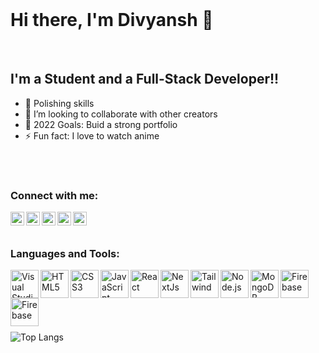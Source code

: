 <br />


# Hi there, I'm Divyansh 👋

<br />

## I'm a Student and a Full-Stack Developer!!

- 🌱 Polishing skills
- 👯 I’m looking to collaborate with other creators
- 🥅 2022 Goals: Buid a strong portfolio
- ⚡ Fun fact: I love to watch anime

<br />
<br />

### Connect with me:

<!-- [<img align="left" alt="Profile | Facebook" width="22px" src="https://www.svgrepo.com/show/158427/facebook.svg" />](https://www.facebook.com/) -->
<!-- [![Twitter Badge](https://shields.io/badge/-LinkedIn-5a5a5a?logo=linkedin&logoColor=0072b1&style=for-the-badge)](https://www.linkedin.com/in/divyansh-verma-58591b218/) -->
<!-- [![Twitter Badge](https://shields.io/badge/-Twitter-5a5a5a?logo=twitter&style=for-the-badge)](https://twitter.com/OnePunc45659001) -->
<!-- [![Twitter Badge](https://shields.io/badge/-Quora-5a5a5a?logo=Quora&logoColor=b92b27&style=for-the-badge)](https://www.quora.com/profile/Divyansh-Verma-134) -->
<!-- [![Twitter Badge](https://shields.io/badge/-Instagram-5a5a5a?logo=instagram&style=for-the-badge)](https://www.instagram.com/) -->
<!-- [![Twitter Badge](https://shields.io/badge/-myanimelist-5a5a5a?logo=myanimelist&logoColor=3366CC&style=for-the-badge)](https://myanimelist.net/animelist/Corpse_rar) -->
[<img align="left" alt="Profile | LinkedIn" width="22px" src="https://www.svgrepo.com/show/70809/linkedin.svg" />](https://www.linkedin.com/in/divyansh-verma-58591b218/)
[<img align="left" alt="Profile | Instagram" width="22px" src="https://www.svgrepo.com/show/111199/instagram.svg" />](https://www.instagram.com/corpse.rar/)
[<img align="left" alt="Profile | Twitter" width="22px" src="https://www.svgrepo.com/show/183608/twitter.svg" />](https://twitter.com/OnePunc45659001)
[<img align="left" alt="Profile | Quora" width="22px" src="https://www.svgrepo.com/show/25177/quora.svg" />](https://www.quora.com/profile/Divyansh-Verma-134)
[<img align="left" alt="Profile | AnimeList" width="22px" src="https://www.svgrepo.com/show/331489/myanimelist.svg" />](https://myanimelist.net/animelist/Corpse_rar)

<br />
<br />

### Languages and Tools:

[<img align="left" alt="Visual Studio Code" width="45px" src="https://www.svgrepo.com/show/354522/visual-studio-code.svg" />](#)
[<img align="left" alt="HTML5" width="45px" src="https://www.vectorlogo.zone/logos/w3_html5/w3_html5-icon.svg" />](#)
[<img align="left" alt="CSS3" width="45px" src="https://www.vectorlogo.zone/logos/w3_css/w3_css-icon.svg" />](#)
[<img align="left" alt="JavaScript" width="45px" src="https://www.svgrepo.com/show/353925/javascript.svg" />](#)
[<img align="left" alt="React" width="45px" src="https://www.vectorlogo.zone/logos/reactjs/reactjs-icon.svg" />](#)
[<img align="left" alt="NextJs" width="45px" src="https://inceptum-stor.icons8.com/2rD6xJhAAALN/nextjs-icon-dark.png" />](#)
[<img align="left" alt="Tailwind" width="45px" src="https://upload.wikimedia.org/wikipedia/commons/d/d5/Tailwind_CSS_Logo.svg" />](#)
[<img align="left" alt="Node.js" width="45px" src="https://www.svgrepo.com/show/378837/node.svg" />](#)
[<img align="left" alt="MongoDB" width="45px" src="https://www.vectorlogo.zone/logos/mongodb/mongodb-icon.svg" />](#)
[<img align="left" alt="Firebase" width="45px" src="https://www.vectorlogo.zone/logos/firebase/firebase-icon.svg" />](#)
[<img align="left" alt="Firebase" width="45px" src="https://www.vectorlogo.zone/logos/figma/figma-icon.svg" />](#)

<br />
<br />
<br />

<!-- ### Github Stats:

![Github stats](https://github-readme-stats.vercel.app/api/?username=corpse-rar&show_icons=true&title_color=fff&icon_color=79ff97&text_color=9f9f9f&bg_color=151515) -->

<br />
<br />


![Top Langs](https://github-readme-stats.vercel.app/api/top-langs/?username=corpse-rar&theme=dark)

<br />
<br />

